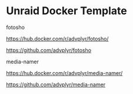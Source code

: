 # Unraid Docker Template

fotosho

https://hub.docker.com/r/advplyr/fotosho/

https://github.com/advplyr/fotosho



media-namer

https://hub.docker.com/r/advplyr/media-namer/

https://github.com/advplyr/media-namer


